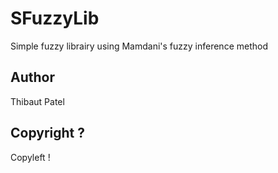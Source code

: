 # SFuzzyLib #

Simple fuzzy librairy using Mamdani's fuzzy inference method

## Author ##

Thibaut Patel

## Copyright ? ##

Copyleft !
